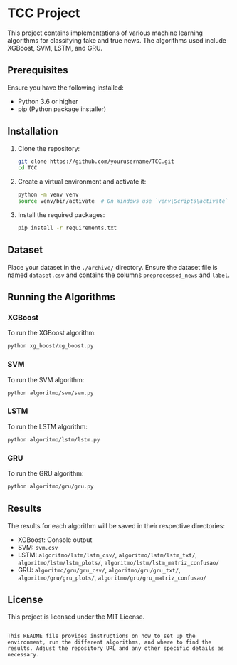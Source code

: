 # TCC Project

This project contains implementations of various machine learning algorithms for classifying fake and true news. The algorithms used include XGBoost, SVM, LSTM, and GRU.

## Prerequisites

Ensure you have the following installed:
- Python 3.6 or higher
- pip (Python package installer)

## Installation

1. Clone the repository:
    ```bash
    git clone https://github.com/yourusername/TCC.git
    cd TCC
    ```

2. Create a virtual environment and activate it:
    ```bash
    python -m venv venv
    source venv/bin/activate  # On Windows use `venv\Scripts\activate`
    ```

3. Install the required packages:
    ```bash
    pip install -r requirements.txt
    ```

## Dataset

Place your dataset in the `./archive/` directory. Ensure the dataset file is named `dataset.csv` and contains the columns `preprocessed_news` and `label`.

## Running the Algorithms

### XGBoost

To run the XGBoost algorithm:
```bash
python xg_boost/xg_boost.py
```

### SVM

To run the SVM algorithm:
```bash
python algoritmo/svm/svm.py
```

### LSTM

To run the LSTM algorithm:
```bash
python algoritmo/lstm/lstm.py
```

### GRU

To run the GRU algorithm:
```bash
python algoritmo/gru/gru.py
```

## Results

The results for each algorithm will be saved in their respective directories:
- XGBoost: Console output
- SVM: `svm.csv`
- LSTM: `algoritmo/lstm/lstm_csv/`, `algoritmo/lstm/lstm_txt/`, `algoritmo/lstm/lstm_plots/`, `algoritmo/lstm/lstm_matriz_confusao/`
- GRU: `algoritmo/gru/gru_csv/`, `algoritmo/gru/gru_txt/`, `algoritmo/gru/gru_plots/`, `algoritmo/gru/gru_matriz_confusao/`

## License

This project is licensed under the MIT License.
```

This README file provides instructions on how to set up the environment, run the different algorithms, and where to find the results. Adjust the repository URL and any other specific details as necessary.